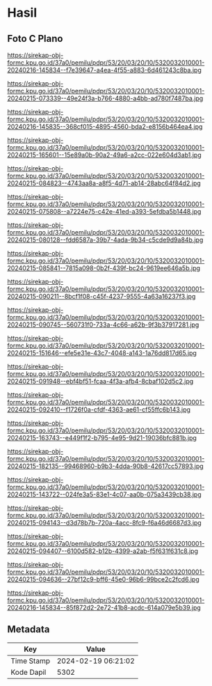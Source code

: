 # Hasil

## Foto C Plano

https://sirekap-obj-formc.kpu.go.id/37a0/pemilu/pdpr/53/20/03/20/10/5320032010001-20240216-145834--f7e39647-a4ea-4f55-a883-6d461243c8ba.jpg

https://sirekap-obj-formc.kpu.go.id/37a0/pemilu/pdpr/53/20/03/20/10/5320032010001-20240215-073339--49e24f3a-b766-4880-a4bb-ad780f7487ba.jpg

https://sirekap-obj-formc.kpu.go.id/37a0/pemilu/pdpr/53/20/03/20/10/5320032010001-20240216-145835--368cf015-4895-4560-bda2-e8156b464ea4.jpg

https://sirekap-obj-formc.kpu.go.id/37a0/pemilu/pdpr/53/20/03/20/10/5320032010001-20240215-165601--15e89a0b-90a2-49a6-a2cc-022e604d3ab1.jpg

https://sirekap-obj-formc.kpu.go.id/37a0/pemilu/pdpr/53/20/03/20/10/5320032010001-20240215-084823--4743aa8a-a8f5-4d71-ab14-28abc64f84d2.jpg

https://sirekap-obj-formc.kpu.go.id/37a0/pemilu/pdpr/53/20/03/20/10/5320032010001-20240215-075808--a7224e75-c42e-41ed-a393-5efdba5b1448.jpg

https://sirekap-obj-formc.kpu.go.id/37a0/pemilu/pdpr/53/20/03/20/10/5320032010001-20240215-080128--fdd6587a-39b7-4ada-9b34-c5cde9d9a84b.jpg

https://sirekap-obj-formc.kpu.go.id/37a0/pemilu/pdpr/53/20/03/20/10/5320032010001-20240215-085841--7815a098-0b2f-439f-bc24-9619ee646a5b.jpg

https://sirekap-obj-formc.kpu.go.id/37a0/pemilu/pdpr/53/20/03/20/10/5320032010001-20240215-090211--8bcf1f08-c45f-4237-9555-4a63a16237f3.jpg

https://sirekap-obj-formc.kpu.go.id/37a0/pemilu/pdpr/53/20/03/20/10/5320032010001-20240215-090745--560731f0-733a-4c66-a62b-9f3b37917281.jpg

https://sirekap-obj-formc.kpu.go.id/37a0/pemilu/pdpr/53/20/03/20/10/5320032010001-20240215-151646--efe5e31e-43c7-4048-a143-1a76dd817d65.jpg

https://sirekap-obj-formc.kpu.go.id/37a0/pemilu/pdpr/53/20/03/20/10/5320032010001-20240215-091948--ebf4bf51-fcaa-4f3a-afb4-8cbaf102d5c2.jpg

https://sirekap-obj-formc.kpu.go.id/37a0/pemilu/pdpr/53/20/03/20/10/5320032010001-20240215-092410--f1726f0a-cfdf-4363-ae61-cf55ffc6b143.jpg

https://sirekap-obj-formc.kpu.go.id/37a0/pemilu/pdpr/53/20/03/20/10/5320032010001-20240215-163743--e449f1f2-b795-4e95-9d21-19036bfc881b.jpg

https://sirekap-obj-formc.kpu.go.id/37a0/pemilu/pdpr/53/20/03/20/10/5320032010001-20240215-182135--99468960-b9b3-4dda-90b8-42617cc57893.jpg

https://sirekap-obj-formc.kpu.go.id/37a0/pemilu/pdpr/53/20/03/20/10/5320032010001-20240215-143722--024fe3a5-83e1-4c07-aa0b-075a3439cb38.jpg

https://sirekap-obj-formc.kpu.go.id/37a0/pemilu/pdpr/53/20/03/20/10/5320032010001-20240215-094143--d3d78b7b-720a-4acc-8fc9-f6a46d6687d3.jpg

https://sirekap-obj-formc.kpu.go.id/37a0/pemilu/pdpr/53/20/03/20/10/5320032010001-20240215-094407--6100d582-b12b-4399-a2ab-f5f631f631c8.jpg

https://sirekap-obj-formc.kpu.go.id/37a0/pemilu/pdpr/53/20/03/20/10/5320032010001-20240215-094636--27bf12c9-bff6-45e0-96b6-99bce2c2fcd6.jpg

https://sirekap-obj-formc.kpu.go.id/37a0/pemilu/pdpr/53/20/03/20/10/5320032010001-20240216-145834--85f872d2-2e72-41b8-acdc-614a079e5b39.jpg


## Metadata

| Key        | Value               |
| ---------- | ------------------- |
| Time Stamp | 2024-02-19 06:21:02 |
| Kode Dapil | 5302                |



